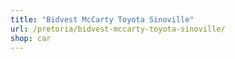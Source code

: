 ```yaml
---
title: "Bidvest McCarty Toyota Sinoville"
url: /pretoria/bidvest-mccarty-toyota-sinoville/
shop: car
---
```

